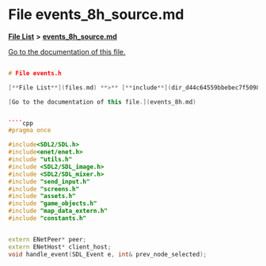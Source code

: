 
# File events\_8h\_source.md

[**File List**](files.md) **>** [**events\_8h\_source.md**](events__8h__source_8md.md)

[Go to the documentation of this file.](events__8h__source_8md.md) 


````cpp

# File events.h

[**File List**](files.md) **>** [**include**](dir_d44c64559bbebec7f509842c48db8b23.md) **>** [**events.h**](events_8h.md)

[Go to the documentation of this file.](events_8h.md) 


````cpp
#pragma once

#include<SDL2/SDL.h>
#include<enet/enet.h>
#include "utils.h"
#include <SDL2/SDL_image.h>
#include <SDL2/SDL_mixer.h>
#include "send_input.h"
#include "screens.h"
#include "assets.h"
#include "game_objects.h"
#include "map_data_extern.h"
#include "constants.h"


extern ENetPeer* peer;
extern ENetHost* client_host;
void handle_event(SDL_Event e, int& prev_node_selected);
````

````

